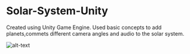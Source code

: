 # Solar-System-Unity

Created using Unity Game Engine.
Used basic concepts to add planets,commets different camera angles and audio to the solar system. 

![alt-text](https://ibb.co/K6dv47M)
